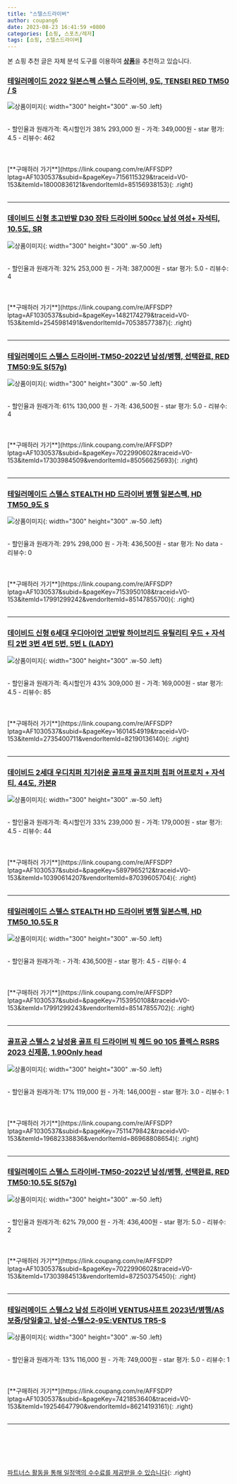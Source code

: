 ```yaml
---
title: "스텔스드라이버"
author: coupang6
date: 2023-08-23 16:41:59 +0800
categories: [쇼핑, 스포츠/레저]
tags: [쇼핑, 스텔스드라이버]
---
```


본 쇼핑 추천 글은 자체 분석 도구를 이용하여 [**상품**](https://link.coupang.com/a/bao1ui)을 추천하고 있습니다.

### [테일러메이드 2022 일본스펙 스텔스 드라이버, 9도, TENSEI RED TM50 / S](https://link.coupang.com/re/AFFSDP?lptag=AF1030537&subid=&pageKey=7156115329&traceid=V0-153&itemId=18000836121&vendorItemId=85156938153)

![상품이미지](https://thumbnail10.coupangcdn.com/thumbnails/remote/230x230ex/image/vendor_inventory/ce1a/63d53ac9658e78c9d44f053d46b6afc7eaba833fb72fc58d23dc8023981a.jpg){: width="300" height="300" .w-50 .left}


<br>
- 할인율과 원래가격: 즉시할인가 38%  293,000   원
- 가격: 349,000원
- star 평가: 4.5
- 리뷰수: 462
<br>
<br>
<br>
<br>
[**구매하러 가기**](https://link.coupang.com/re/AFFSDP?lptag=AF1030537&subid=&pageKey=7156115329&traceid=V0-153&itemId=18000836121&vendorItemId=85156938153){: .right}
<br>
<br>

---

### [데이비드 신형 초고반발 D30 장타 드라이버 500cc 남성 여성+ 자석티, 10.5도, SR](https://link.coupang.com/re/AFFSDP?lptag=AF1030537&subid=&pageKey=1482174279&traceid=V0-153&itemId=2545981491&vendorItemId=70538577387)

![상품이미지](https://thumbnail10.coupangcdn.com/thumbnails/remote/230x230ex/image/vendor_inventory/f6c7/77c63c7730cf9acfda40d3dff9e707796991d1e54522164c620e8c2ac095.jpg){: width="300" height="300" .w-50 .left}


<br>
- 할인율과 원래가격: 32%  253,000   원
- 가격: 387,000원
- star 평가: 5.0
- 리뷰수: 4
<br>
<br>
<br>
<br>
[**구매하러 가기**](https://link.coupang.com/re/AFFSDP?lptag=AF1030537&subid=&pageKey=1482174279&traceid=V0-153&itemId=2545981491&vendorItemId=70538577387){: .right}
<br>
<br>

---

### [테일러메이드 스텔스 드라이버-TM50-2022년 남성/병행, 선택완료, RED TM50:9도 S(57g)](https://link.coupang.com/re/AFFSDP?lptag=AF1030537&subid=&pageKey=7022990602&traceid=V0-153&itemId=17303984509&vendorItemId=85056625693)

![상품이미지](https://thumbnail6.coupangcdn.com/thumbnails/remote/230x230ex/image/vendor_inventory/b97d/f2df17bc8e6491fb6f15c5ddcdcf280b0b1ed598de543348a98cf67ab1f9.jpg){: width="300" height="300" .w-50 .left}


<br>
- 할인율과 원래가격: 61%  130,000   원
- 가격: 436,500원
- star 평가: 5.0
- 리뷰수: 4
<br>
<br>
<br>
<br>
[**구매하러 가기**](https://link.coupang.com/re/AFFSDP?lptag=AF1030537&subid=&pageKey=7022990602&traceid=V0-153&itemId=17303984509&vendorItemId=85056625693){: .right}
<br>
<br>

---

### [테일러메이드 스텔스 STEALTH HD 드라이버 병행 일본스펙, HD TM50_9도 S](https://link.coupang.com/re/AFFSDP?lptag=AF1030537&subid=&pageKey=7153950108&traceid=V0-153&itemId=17991299242&vendorItemId=85147855700)

![상품이미지](https://thumbnail7.coupangcdn.com/thumbnails/remote/230x230ex/image/vendor_inventory/5af5/87845d93f15008bed5d147cd94ae2547ccf20fbc76fa80927fa421610881.jpg){: width="300" height="300" .w-50 .left}


<br>
- 할인율과 원래가격: 29%  298,000   원
- 가격: 436,500원
- star 평가: No data
- 리뷰수: 0
<br>
<br>
<br>
<br>
[**구매하러 가기**](https://link.coupang.com/re/AFFSDP?lptag=AF1030537&subid=&pageKey=7153950108&traceid=V0-153&itemId=17991299242&vendorItemId=85147855700){: .right}
<br>
<br>

---

### [데이비드 신형 6세대 우디아이언 고반발 하이브리드 유틸리티 우드 + 자석티 2번 3번 4번 5번, 5번 L (LADY)](https://link.coupang.com/re/AFFSDP?lptag=AF1030537&subid=&pageKey=1601454919&traceid=V0-153&itemId=2735400711&vendorItemId=82190136140)

![상품이미지](https://thumbnail8.coupangcdn.com/thumbnails/remote/230x230ex/image/vendor_inventory/4ef1/324c69aad2d06115c4c17224deeb19343ea19bcc5d918987d5101422a5dc.jpg){: width="300" height="300" .w-50 .left}


<br>
- 할인율과 원래가격: 즉시할인가 43%  309,000   원
- 가격: 169,000원
- star 평가: 4.5
- 리뷰수: 85
<br>
<br>
<br>
<br>
[**구매하러 가기**](https://link.coupang.com/re/AFFSDP?lptag=AF1030537&subid=&pageKey=1601454919&traceid=V0-153&itemId=2735400711&vendorItemId=82190136140){: .right}
<br>
<br>

---

### [데이비드 2세대 우디치퍼 치기쉬운 골프채 골프치퍼 칩퍼 어프로치 + 자석티, 44도, 카본R](https://link.coupang.com/re/AFFSDP?lptag=AF1030537&subid=&pageKey=5897965212&traceid=V0-153&itemId=10390614207&vendorItemId=87039605704)

![상품이미지](https://thumbnail6.coupangcdn.com/thumbnails/remote/230x230ex/image/vendor_inventory/cc18/fb2199fd8be5ef70b6d394343152a734dfac8d32d20a918c3f045ab4649f.jpg){: width="300" height="300" .w-50 .left}


<br>
- 할인율과 원래가격: 즉시할인가 33%  239,000   원
- 가격: 179,000원
- star 평가: 4.5
- 리뷰수: 44
<br>
<br>
<br>
<br>
[**구매하러 가기**](https://link.coupang.com/re/AFFSDP?lptag=AF1030537&subid=&pageKey=5897965212&traceid=V0-153&itemId=10390614207&vendorItemId=87039605704){: .right}
<br>
<br>

---

### [테일러메이드 스텔스 STEALTH HD 드라이버 병행 일본스펙, HD TM50_10.5도 R](https://link.coupang.com/re/AFFSDP?lptag=AF1030537&subid=&pageKey=7153950108&traceid=V0-153&itemId=17991299243&vendorItemId=85147855702)

![상품이미지](https://thumbnail7.coupangcdn.com/thumbnails/remote/230x230ex/image/vendor_inventory/5af5/87845d93f15008bed5d147cd94ae2547ccf20fbc76fa80927fa421610881.jpg){: width="300" height="300" .w-50 .left}


<br>
- 할인율과 원래가격: 
- 가격: 436,500원
- star 평가: 4.5
- 리뷰수: 4
<br>
<br>
<br>
<br>
[**구매하러 가기**](https://link.coupang.com/re/AFFSDP?lptag=AF1030537&subid=&pageKey=7153950108&traceid=V0-153&itemId=17991299243&vendorItemId=85147855702){: .right}
<br>
<br>

---

### [골프공 스텔스 2 남성용 골프 티 드라이버 빅 헤드 90 105 플렉스 RSRS 2023 신제품, 1.90Only head](https://link.coupang.com/re/AFFSDP?lptag=AF1030537&subid=&pageKey=7511479842&traceid=V0-153&itemId=19682338836&vendorItemId=86968808654)

![상품이미지](https://thumbnail9.coupangcdn.com/thumbnails/remote/230x230ex/image/vendor_inventory/dae4/5d4bd3a9fa24f8fcb4c8d59a5d705a3239bbfd062500d496520c3ee2244e.jpg){: width="300" height="300" .w-50 .left}


<br>
- 할인율과 원래가격: 17%  119,000   원
- 가격: 146,000원
- star 평가: 3.0
- 리뷰수: 1
<br>
<br>
<br>
<br>
[**구매하러 가기**](https://link.coupang.com/re/AFFSDP?lptag=AF1030537&subid=&pageKey=7511479842&traceid=V0-153&itemId=19682338836&vendorItemId=86968808654){: .right}
<br>
<br>

---

### [테일러메이드 스텔스 드라이버-TM50-2022년 남성/병행, 선택완료, RED TM50:10.5도 S(57g)](https://link.coupang.com/re/AFFSDP?lptag=AF1030537&subid=&pageKey=7022990602&traceid=V0-153&itemId=17303984513&vendorItemId=87250375450)

![상품이미지](https://thumbnail6.coupangcdn.com/thumbnails/remote/230x230ex/image/vendor_inventory/b97d/f2df17bc8e6491fb6f15c5ddcdcf280b0b1ed598de543348a98cf67ab1f9.jpg){: width="300" height="300" .w-50 .left}


<br>
- 할인율과 원래가격: 62%  79,000   원
- 가격: 436,400원
- star 평가: 5.0
- 리뷰수: 2
<br>
<br>
<br>
<br>
[**구매하러 가기**](https://link.coupang.com/re/AFFSDP?lptag=AF1030537&subid=&pageKey=7022990602&traceid=V0-153&itemId=17303984513&vendorItemId=87250375450){: .right}
<br>
<br>

---

### [테일러메이드 스텔스2 남성 드라이버 VENTUS샤프트 2023년/병행/AS보증/당일출고, 남성-스텔스2-9도:VENTUS TR5-S](https://link.coupang.com/re/AFFSDP?lptag=AF1030537&subid=&pageKey=7421853640&traceid=V0-153&itemId=19254647790&vendorItemId=86214193161)

![상품이미지](https://thumbnail10.coupangcdn.com/thumbnails/remote/230x230ex/image/vendor_inventory/6e12/f381ff95d3088b6a2d6f577bbe9260a08850d66c3d8e3f0e17d74ee79d44.jpg){: width="300" height="300" .w-50 .left}


<br>
- 할인율과 원래가격: 13%  116,000   원
- 가격: 749,000원
- star 평가: 5.0
- 리뷰수: 1
<br>
<br>
<br>
<br>
[**구매하러 가기**](https://link.coupang.com/re/AFFSDP?lptag=AF1030537&subid=&pageKey=7421853640&traceid=V0-153&itemId=19254647790&vendorItemId=86214193161){: .right}
<br>
<br>

---
<br><br><br><br><br> [파트너스 활동을 통해 일정액의 수수료를 제공받을 수 있습니다](https://link.coupang.com/a/bao1ui){: .right}